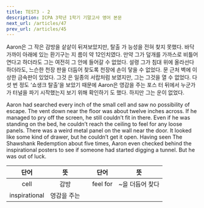 ```yaml
---
title: TEST3 - 2
description: ICPA 3학년 1학기 기말고사 영어 본문
next_url: /articles/47
prev_url: /articles/45
---
```


Aaron은 그 작은 감방을 샅샅이 뒤져보았지만, 탈출 가 능성을 전혀 찾지 못했다. 바닥 가까이 아래에 있는 환기구는 지 름이 약 12인치였다. 만약 그가 덮개를 가까스로 비틀어 연다고 하더라도 그는 여전히 그 안에 들어갈 수 없었다. 설령 그가 침대 위에 올라선다 하더라도, 느슨한 천장 판을 더듬어 찾도록 천장에 손이 닿을 수 없었다. 문 근처 벽에 이상한 금속판이 있었다. 그것 은 일종의 서랍처럼 보였지만, 그는 그것을 열 수 없었다. 다섯 번 정도 ‘쇼생크 탈출’을 보았기 때문에 Aaron은 영감을 주는 포스 터 뒤에서 누군가가 터널을 파기 시작했는지 보기 위해 확인하기 도 했다. 하지만 그는 운이 없었다.

Aaron had searched every inch of the small cell and saw no possibility of escape. The vent down near the floor was about twelve inches across. If he managed to pry off the screen, he still couldn’t fit in there. Even if he was standing on the bed, he couldn’t reach the ceiling to feel for any loose panels. There was a weird metal panel on the wall near the door. It looked like some kind of drawer, but he couldn’t get it open. Having seen The Shawshank Redemption about five times, Aaron even checked behind the inspirational posters to see if someone had started digging a tunnel. But he was out of luck.

|단어|뜻| |단어|뜻|
|:--------------:|:------------------------------:|-|:--------------:|:------------------------------:|
|cell|감방||feel for|~을 더듬어 찾다|
|inspirational|영감을 주는||||

